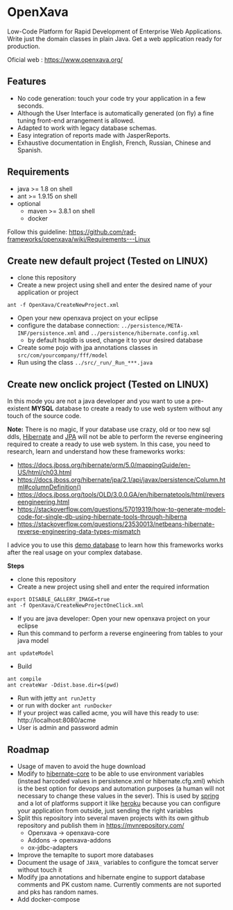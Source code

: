 # OpenXava

Low-Code Platform for Rapid Development of Enterprise Web Applications. Write just the domain classes in plain Java. Get a web application ready for production.

Oficial web : https://www.openxava.org/

## Features

- No code generation: touch your code try your application in a few seconds.
- Although the User Interface is automatically generated (on fly) a fine tuning front-end arrangement is allowed.
- Adapted to work with legacy database schemas.
- Easy integration of reports made with JasperReports.
- Exhaustive documentation in English, French, Russian, Chinese and Spanish.

## Requirements

- java >= 1.8 on shell
- ant >= 1.9.15 on shell
- optional
  - maven >= 3.8.1 on shell
  - docker

Follow this guideline: https://github.com/rad-frameworks/openxava/wiki/Requirements---Linux

## Create new default project (Tested on LINUX)

- clone this repository
- Create a new project using shell and enter the desired name of your application or project
```
ant -f OpenXava/CreateNewProject.xml
```
- Open your new openxava project on your eclipse
- configure the database connection: `../persistence/META-INF/persistence.xml` and `../persistence/hibernate.config.xml`
  - by default hsqldb is used, change it to your desired database
- Create some pojo with jpa annotations classes in `src/com/yourcompany/fff/model`
- Run using the class `../src/_run/_Run_***.java`

## Create new onclick project (Tested on LINUX)

In this mode you are not a java developer and you want to use a pre-existent **MYSQL** database to create a ready to use web system without any touch of the source code.

**Note:** There is no magic, If your database use crazy, old or too new sql ddls, [Hibernate](https://hibernate.org/) and [JPA](https://docs.jboss.org/hibernate/annotations/3.5/reference/en/html/entity.html) will not be able to perform the reverse engineering required to create a ready to use web system. In this case, you need to research, learn and understand how these frameworks works:

- https://docs.jboss.org/hibernate/orm/5.0/mappingGuide/en-US/html/ch03.html
- https://docs.jboss.org/hibernate/jpa/2.1/api/javax/persistence/Column.html#columnDefinition()
- https://docs.jboss.org/tools/OLD/3.0.0.GA/en/hibernatetools/html/reverseengineering.html
- https://stackoverflow.com/questions/57019319/how-to-generate-model-code-for-single-db-using-hibernate-tools-through-hiberna
- https://stackoverflow.com/questions/23530013/netbeans-hibernate-reverse-engineering-data-types-mismatch

I advice you to use this [demo database](https://gist.github.com/maksbd19/cdb466fc7103efee1b8a7648ea153064) to learn how this frameworks works after the real usage on your complex database.

**Steps**

- clone this repository
- Create a new project using shell and enter the required information
```
export DISABLE_GALLERY_IMAGE=true
ant -f OpenXava/CreateNewProjectOneClick.xml
```
- If you are java developer: Open your new openxava project on your eclipse
- Run this command to perform a reverse engineering from tables to your java model
```
ant updateModel
```
- Build
```
ant compile
ant createWar -Ddist.base.dir=$(pwd)
```
- Run with jetty `ant runJetty`
- or run with docker `ant runDocker`
- If your project was called acme, you will have this ready to use: http://localhost:8080/acme
- User is admin and password admin

## Roadmap

- Usage of maven to avoid the huge download
- Modify to [hibernate-core](https://github.com/jrichardsz/hibernate-orm/tree/5.3.9-Final-Feature_env) to be able to use environment variables (instead harcoded values in persistence.xml or hibernate.cfg.xml) which is the best option for devops and automation purposes (a human will not necessary to change these values in the sever). This is used by [spring](https://stackoverflow.com/a/35535138/3957754) and a lot of platforms support it like [heroku](https://devcenter.heroku.com/articles/config-vars) because you can configure your application from outside, just sending the right variables
- Split this repository into several maven projects with its own github repository and publish them in https://mvnrepository.com/
  - Openxava -> openxava-core
  - Addons -> openxava-addons
  - ox-jdbc-adapters
- Improve the temaplte to suport more databases
- Document the usage of `JAVA_` variables to configure the tomcat server without touch it
- Modify jpa annotations and hibernate engine to support database comments and PK custom name. Currently comments are not suported and pks has random names.
- Add docker-compose
